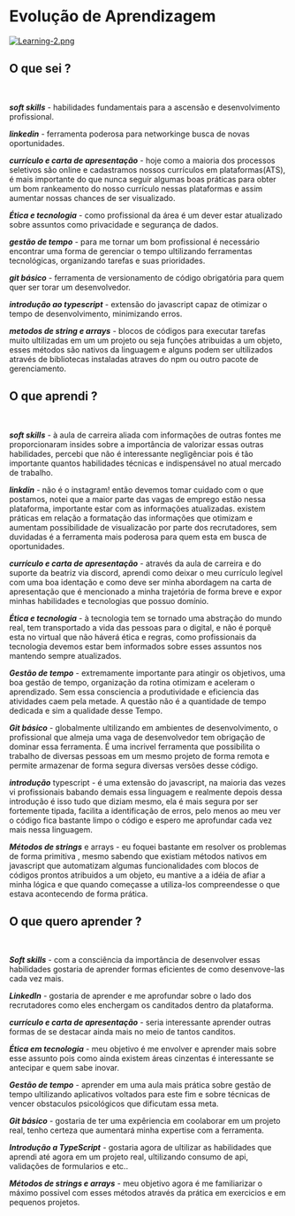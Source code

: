 # Evolução de Aprendizagem
[![Learning-2.png](https://i.postimg.cc/Jng0h4wt/Learning-2.png)](https://postimg.cc/jwHtgTSr)




## O que sei ? 
<br>


**_soft skills_** - habilidades fundamentais para a ascensão e desenvolvimento profissional.

**_linkedin_** - ferramenta poderosa para networkinge busca de novas oportunidades.

**_currículo e carta de apresentação_** - hoje como a maioria dos processos seletivos são online e cadastramos nossos currículos em plataformas(ATS), é mais importante do que nunca seguir algumas boas práticas para obter um bom rankeamento do nosso currículo nessas plataformas e assim aumentar nossas chances de ser visualizado.   

**_Ética e tecnologia_**  -  como profissional da área é um dever estar atualizado sobre assuntos como privacidade e segurança de dados.

**_gestão de tempo_** - para me tornar um bom profissional é necessário encontrar uma forma de gerenciar o tempo ultilizando ferramentas tecnológicas, organizando tarefas e suas prioridades.

**_git básico_** - ferramenta de versionamento de código obrigatória para quem quer ser torar um desenvolvedor.

**_introdução ao typescript_** - extensão do javascript capaz de otimizar o tempo de desenvolvimento, minimizando erros.

**_metodos de string e arrays_** - blocos de códigos para executar tarefas muito ultilizadas em um um projeto ou seja funções atribuidas a um objeto, esses métodos são nativos da linguagem e alguns podem ser ultilizados através de bibliotecas instaladas atraves do npm ou outro pacote de gerenciamento.   



## O que aprendi ?
<br>



**_soft skills_** - à aula de carreira aliada com informações de outras fontes me proporcionaram insides sobre a importância de valorizar essas outras habilidades, percebi que não é interessante negligênciar pois é tão importante quantos habilidades técnicas e indispensável no atual mercado de trabalho.

**_linkdin_** - não é o instagram! então devemos tomar cuidado com o que postamos, notei que a maior parte das vagas de emprego estão nessa plataforma, importante estar com as informações atualizadas. existem práticas em relação a formatação das informações que otimizam e aumentam possibilidade de visualizacão por parte dos recrutadores, sem duvidadas é a ferramenta mais poderosa para quem esta em busca de oportunidades.

**_currículo e carta de apresentação_** - através da aula de carreira e do suporte da beatriz via discord, aprendi como deixar o meu currículo legível com uma boa identação e como deve ser minha abordagem na carta de apresentação que é mencionado a minha trajetória de forma breve e expor minhas habilidades e tecnologias que possuo domínio. 

**_Ética e tecnologia_** - à tecnologia tem se tornado uma abstração do mundo real, tem transportado a vida das pessoas para o digital, e não é porquê esta no virtual que não háverá ética e regras, como profissionais da tecnologia devemos estar bem informados sobre esses assuntos nos mantendo sempre atualizados.

**_Gestão de tempo_** - extremamente importante para atingir os objetivos, uma boa gestão de tempo, organização da rotina otimizam e aceleram o aprendizado. Sem essa consciencia a produtividade e eficiencia das atividades caem pela metade. A questão não é a quantidade de tempo dedicada e sim a qualidade desse Tempo.

**_Git básico_** - globalmente ultilizando em ambientes de desenvolvimento, o profissional que almeja uma vaga de desenvolvedor tem obrigação de dominar essa ferramenta. É uma incrivel ferramenta que possibilita o trabalho de diversas pessoas em um mesmo projeto de forma remota e permite armazenar de forma segura diversas versões desse código.

**_introdução_** typescript - é uma extensão do javascript, na maioria das vezes vi profissionais babando demais essa linguagem e realmente depois dessa introdução é isso tudo que diziam mesmo, ela é mais segura por ser fortemente tipada, facilita a identificação de erros, pelo menos ao meu ver o código fica bastante limpo o código e espero me aprofundar cada vez mais nessa linguagem. 

**_Métodos de strings_** e arrays - eu foquei bastante em resolver os problemas de forma primitiva , mesmo sabendo que existiam  métodos nativos em javascript que automatizam algumas funcionalidades com blocos de códigos prontos atribuidos a um objeto, eu mantive a a idéia de afiar a minha lógica e que quando começasse a utiliza-los compreendesse o que estava acontecendo  de forma prática. 



## O que quero aprender ?
<br>

_**Soft skills**_ - com a consciência da importância de desenvolver essas habilidades gostaria de aprender  formas eficientes de como desenvove-las cada vez mais.

_**LinkedIn**_ - gostaria de aprender e me aprofundar sobre o lado dos recrutadores como eles enchergam os canditados dentro da plataforma. 

**_currículo e carta de apresentação_** - seria interessante aprender outras formas de se destacar ainda mais no meio de tantos canditos.

_**Ética em tecnologia**_ - meu objetivo é me envolver e aprender mais sobre esse assunto pois como ainda existem áreas cinzentas é interessante se antecipar e quem sabe inovar.

_**Gestão de tempo**_ - aprender em uma aula mais prática sobre gestão de tempo ultilizando aplicativos voltados para este fim e sobre técnicas de vencer obstaculos psicológicos que dificutam essa meta.

_**Git básico**_ -  gostaria de ter uma expêriencia em coolaborar em um projeto real, tenho certeza que aumentará minha expertise com a ferramenta.

_**Introdução a TypeScript**_ - gostaria agora de ultilizar as habilidades que aprendi até agora em um projeto real, ultilizando consumo de api, validações de formularios e etc..

_**Métodos de strings e arrays**_ - meu objetivo agora é me familiarizar o máximo possivel com esses métodos através da prática em exercicios e em pequenos projetos.


